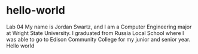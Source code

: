 # hello-world
Lab 04
My name is Jordan Swartz, and I am a Computer Engineering major at Wright State University.
I graduated from Russia Local School where I was able to go to Edison Community College for my junior and senior year.
Hello world
